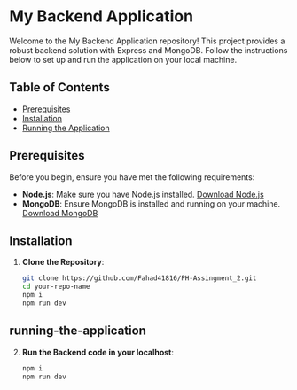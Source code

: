 # My Backend Application

 

Welcome to the My Backend Application repository! This project provides a robust backend solution with Express and MongoDB. Follow the instructions below to set up and run the application on your local machine.

## Table of Contents

- [Prerequisites](#prerequisites)
- [Installation](#installation)
- [Running the Application](#running-the-application)
 

## Prerequisites

Before you begin, ensure you have met the following requirements:
- **Node.js**: Make sure you have Node.js installed. [Download Node.js](https://nodejs.org/)
- **MongoDB**: Ensure MongoDB is installed and running on your machine. [Download MongoDB](https://www.mongodb.com/try/download/community)

## Installation

1. **Clone the Repository**:
   ```sh
   git clone https://github.com/Fahad41816/PH-Assingment_2.git
   cd your-repo-name
   npm i 
   npm run dev

## running-the-application
2. **Run the Backend code in your localhost**:
   ```sh 
   npm i 
   npm run dev
